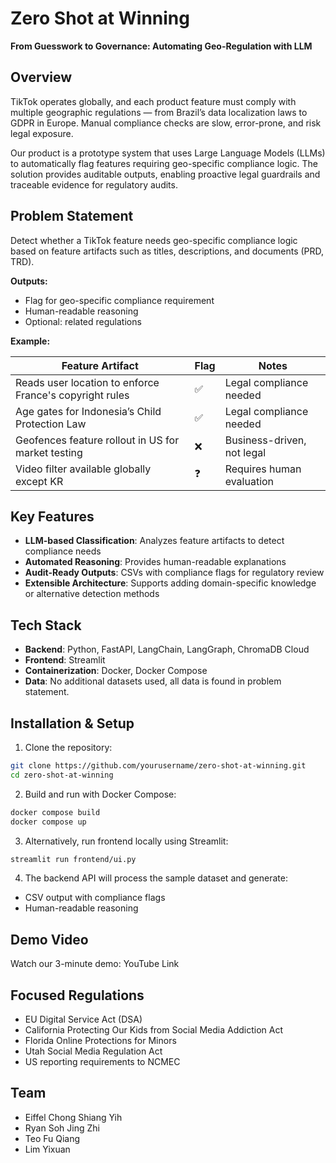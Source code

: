 # Zero Shot at Winning

**From Guesswork to Governance: Automating Geo-Regulation with LLM**

## Overview
TikTok operates globally, and each product feature must comply with multiple geographic regulations — from Brazil’s data localization laws to GDPR in Europe. Manual compliance checks are slow, error-prone, and risk legal exposure.

Our product is a prototype system that uses Large Language Models (LLMs) to automatically flag features requiring geo-specific compliance logic. The solution provides auditable outputs, enabling proactive legal guardrails and traceable evidence for regulatory audits.

## Problem Statement
Detect whether a TikTok feature needs geo-specific compliance logic based on feature artifacts such as titles, descriptions, and documents (PRD, TRD).

**Outputs:**
- Flag for geo-specific compliance requirement
- Human-readable reasoning
- Optional: related regulations

**Example:**

| Feature Artifact | Flag | Notes |
|-----------------|------|-------|
| Reads user location to enforce France's copyright rules | ✅ | Legal compliance needed |
| Age gates for Indonesia’s Child Protection Law | ✅ | Legal compliance needed |
| Geofences feature rollout in US for market testing | ❌ | Business-driven, not legal |
| Video filter available globally except KR | ❓ | Requires human evaluation |

## Key Features
- **LLM-based Classification**: Analyzes feature artifacts to detect compliance needs
- **Automated Reasoning**: Provides human-readable explanations
- **Audit-Ready Outputs**: CSVs with compliance flags for regulatory review
- **Extensible Architecture**: Supports adding domain-specific knowledge or alternative detection methods

## Tech Stack
- **Backend**: Python, FastAPI, LangChain, LangGraph, ChromaDB Cloud
- **Frontend**: Streamlit
- **Containerization**: Docker, Docker Compose
- **Data**: No additional datasets used, all data is found in problem statement.

## Installation & Setup

1. Clone the repository:
```bash
git clone https://github.com/yourusername/zero-shot-at-winning.git
cd zero-shot-at-winning
```
2. Build and run with Docker Compose:
```bash
docker compose build
docker compose up
```
3. Alternatively, run frontend locally using Streamlit:
```bash
streamlit run frontend/ui.py
```
4. The backend API will process the sample dataset and generate:
- CSV output with compliance flags
- Human-readable reasoning

## Demo Video
Watch our 3-minute demo: YouTube Link

## Focused Regulations
- EU Digital Service Act (DSA)
- California Protecting Our Kids from Social Media Addiction Act
- Florida Online Protections for Minors
- Utah Social Media Regulation Act
- US reporting requirements to NCMEC

## Team
- Eiffel Chong Shiang Yih
- Ryan Soh Jing Zhi
- Teo Fu Qiang
- Lim Yixuan
